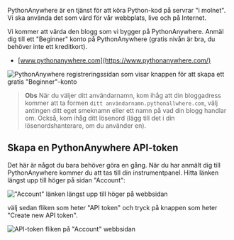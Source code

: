 PythonAnywhere är en tjänst för att köra Python-kod på servrar "i molnet". Vi ska använda det som värd för vår webbplats, live och på Internet.

Vi kommer att värda den blogg som vi bygger på PythonAnywhere. Anmäl dig till ett "Beginner" konto på PythonAnywhere (gratis nivån är bra, du behöver inte ett kreditkort).

* [www.pythonanywhere.com](https://www.pythonanywhere.com/)

![PythonAnywhere registreringssidan som visar knappen för att skapa ett gratis "Beginner"-konto](../deploy/images/pythonanywhere_beginner_account_button.png)

> **Obs** När du väljer ditt användarnamn, kom ihåg att din bloggadress kommer att ta formen `ditt användarnamn.pythonallwhere.com`, välj antingen ditt eget smeknamn eller ett namn på vad din blogg handlar om. Också, kom ihåg ditt lösenord (lägg till det i din lösenordshanterare, om du använder en).

## Skapa en PythonAnywhere API-token

Det här är något du bara behöver göra en gång. När du har anmält dig till PythonAnywhere kommer du att tas till din instrumentpanel. Hitta länken längst upp till höger på sidan "Account":

!["Account" länken längst upp till höger på webbsidan](../deploy/images/pythonanywhere_account.png)

välj sedan fliken som heter "API token" och tryck på knappen som heter "Create new API token".

![API-token fliken på "Account" webbsidan](../deploy/images/pythonanywhere_create_api_token.png)